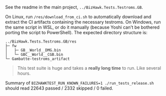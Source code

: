 See the readme in the main project, `../BizHawk.Tests.Testroms.GB`.

On Linux, run `/res/download_from_ci.sh` to automatically download and extract the CI artifacts containing the necessary testroms.
On Windows, run the same script in WSL, or do it manually (because Yoshi can't be bothered porting the script to PowerShell).
The expected directory structure is:
```
../BizHawk.Tests.Testroms.GB/res
├─ fw
│   ├─ GB__World__DMG.bin
│   └─ GBC__World__CGB.bin
└─ Gambatte-testroms_artifact
```

> This test suite is huge and takes a **really long time** to run. Like several hours.

Summary of `BIZHAWKTEST_RUN_KNOWN_FAILURES=1 ./run_tests_release.sh` should read 22643 passed / 2332 skipped / 0 failed.
